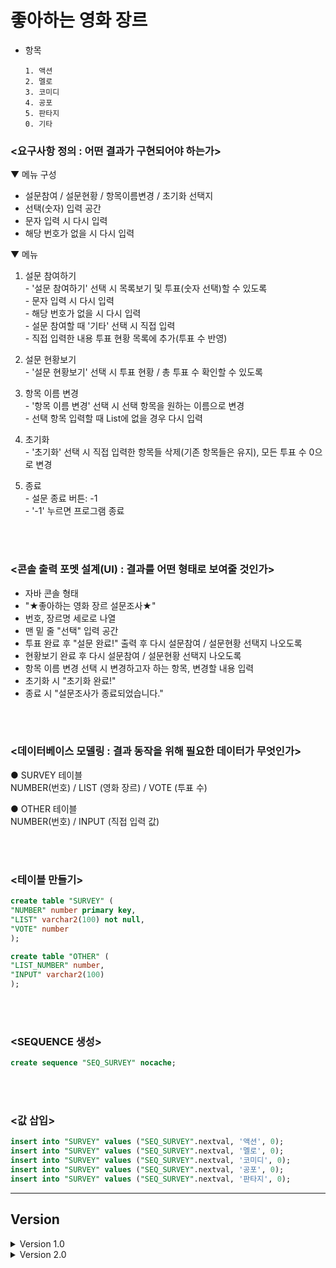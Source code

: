 # 좋아하는 영화 장르  
- 항목
  ```
  1. 액션  
  2. 멜로  
  3. 코미디  
  4. 공포  
  5. 판타지  
  0. 기타 
  ```

### <요구사항 정의 : 어떤 결과가 구현되어야 하는가>
▼ 메뉴 구성
  - 설문참여 / 설문현황 / 항목이름변경 / 초기화 선택지  
  - 선택(숫자) 입력 공간  
  - 문자 입력 시 다시 입력  
  - 해당 번호가 없을 시 다시 입력  

▼ 메뉴
  1. 설문 참여하기  
    - '설문 참여하기' 선택 시 목록보기 및 투표(숫자 선택)할 수 있도록  
    - 문자 입력 시 다시 입력  
    - 해당 번호가 없을 시 다시 입력  
    - 설문 참여할 때 '기타' 선택 시 직접 입력  
    - 직접 입력한 내용 투표 현황 목록에 추가(투표 수 반영)  

  2. 설문 현황보기  
    - '설문 현황보기' 선택 시 투표 현황 / 총 투표 수 확인할 수 있도록  

  3. 항목 이름 변경  
    - '항목 이름 변경' 선택 시 선택 항목을 원하는 이름으로 변경  
    - 선택 항목 입력할 때 List에 없을 경우 다시 입력  

  4. 초기화  
    - '초기화' 선택 시 직접 입력한 항목들 삭제(기존 항목들은 유지), 모든 투표 수 0으로 변경  

  5. 종료  
    - 설문 종료 버튼: -1  
    - '-1' 누르면 프로그램 종료   

<br/>
<br/>

### <콘솔 출력 포멧 설계(UI) : 결과를 어떤 형태로 보여줄 것인가>
- 자바 콘솔 형태  
- "★좋아하는 영화 장르 설문조사★"  
- 번호, 장르명 세로로 나열  
- 맨 밑 줄 "선택" 입력 공간  
- 투표 완료 후 "설문 완료!" 출력 후 다시 설문참여 / 설문현황 선택지 나오도록  
- 현황보기 완료 후 다시 설문참여 / 설문현황 선택지 나오도록  
- 항목 이름 변경 선택 시 변경하고자 하는 항목, 변경할 내용 입력
- 초기화 시 "초기화 완료!"
- 종료 시 "설문조사가 종료되었습니다."

<br/>
<br/>

### <데이터베이스 모델링 : 결과 동작을 위해 필요한 데이터가 무엇인가>
● SURVEY 테이블  
NUMBER(번호) / LIST (영화 장르) / VOTE (투표 수)

● OTHER 테이블  
NUMBER(번호) / INPUT (직접 입력 값)

<br/>
<br/>

### <테이블 만들기>
```sql
create table "SURVEY" (  
"NUMBER" number primary key,  
"LIST" varchar2(100) not null,  
"VOTE" number  
);  

create table "OTHER" (  
"LIST_NUMBER" number,  
"INPUT" varchar2(100)  
);  
```

<br/>
<br/>

### <SEQUENCE 생성>
```sql
create sequence "SEQ_SURVEY" nocache;  
```

<br/>
<br/>

### <값 삽입>
```sql
insert into "SURVEY" values ("SEQ_SURVEY".nextval, '액션', 0);  
insert into "SURVEY" values ("SEQ_SURVEY".nextval, '멜로', 0);  
insert into "SURVEY" values ("SEQ_SURVEY".nextval, '코미디', 0);  
insert into "SURVEY" values ("SEQ_SURVEY".nextval, '공포', 0);  
insert into "SURVEY" values ("SEQ_SURVEY".nextval, '판타지', 0);  
```
----
## Version

<details>
<summary>Version 1.0</summary>
<!-- <div markdown="1">  -->

**설문 참여하기, 설문 현황보기, 종료 기능 구현.**
 
### <기능 설계 : 결과 동작을 위한 클래스를 어떻게 정의할 것인가>

1. SurveyVo : 설문 현황 선택 시 나오는 목록을 위한 클래스, 투표 수 반영  
int number, String list, int vote

2. SurveyDao  
`selectAll()` - number, list, vote 모두 출력하는 메서드  
`counter()` - 번호를 매개변수로 설정하여 선택된 번호의 vote 수가 1씩 증가하는 메서드   
`sumVote()` - 총 투표수를 출력하는 메서드  

3. OtherVo : 기타 선택 시 직접 입력한 값을 따로 처리하기 위한 클래스  
int number, String input  

4. OtherDao    
`selectOther()` - 투표 목록에 '기타' 항목을 따로 추가하기 위한 메서드   
`counter()` - 기타 선택 후 직접 입력한 값을 매개변수로 설정하여 그 값의 vote 수가 1 증가하도록 하는 메서드   
`insertSurvey()` - '기타' 선택 시 직접 입력한 값이 "SURVEY"테이블에 추가되는 메서드  
 
5. JdbcTemplate : 오라클 & 자바 연동 클래스  
 
6. Main :  flag 조건을 갖고 있는 while문 안에 switch문을 활용하여 선택된 번호대로 실행  

</div>
</details>

 
 <details>
<summary>Version 2.0</summary>
<!-- <div markdown="1">  -->
  
※ 추가로 구현한 내용 ※  
- [x] 항목 이름 변경 기능
- [x] 초기화 기능
- [x] 번호 선택 시 정수가 아닐 경우(InputMismatchException) 예외처리
- [x] 번호 선택 시 해당 번호가 없을 경우 처리  
 
 
### <기능 설계 : 결과 동작을 위한 클래스를 어떻게 정의할 것인가>

1. SurveyVo : 설문 현황 선택 시 나오는 목록을 위한 클래스, 투표 수 반영  
int number, String list, int vote

2. SurveyDao  
`selectAll()` - number, list, vote 모두 출력하는 메서드  
`counter()` - 번호를 매개변수로 설정하여 선택된 번호의 vote 수가 1씩 증가하는 메서드  
`sumVote()` - 총 투표수를 출력하는 메서드  
`modifyList()` - 선택한 항목 이름을 입력한 값으로 수정하는 메서드  
`allList()` - 항목 이름(list)에 대한 목록만 반환하는 메서드 (modifyList 실행할 때 필요)  
`init()` - 초기화 메서드
  
3. OtherVo : 기타 선택 시 직접 입력한 값을 따로 처리하기 위한 클래스  
int number, String input

4. OtherDao  
`selectOther()` - 투표 목록에 '0. 기타' 항목을 따로 추가하기 위한 메서드  
`counter()` - '기타' 선택 후 직접 입력한 값을 매개변수로 설정하여 그 값의 vote 수가 1 증가하도록 하는 메서드  
`insertSurvey()` - '기타' 선택 후 직접 입력한 값이 "SURVEY"테이블에 추가되는 메서드  
  
5. JdbcTemplate : 오라클 & 자바 연동 클래스  
 
6. Main :  flag 조건을 갖고 있는 while문 안에 switch문을 활용하여 선택된 번호대로 실행  

  
  
</div>
</details>





